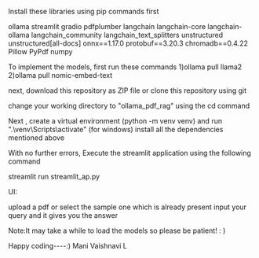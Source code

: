 Install these libraries using pip commands first

ollama
streamlit
gradio
pdfplumber 
langchain
langchain-core
langchain-ollama
langchain_community
langchain_text_splitters
unstructured
unstructured[all-docs]
onnx==1.17.0
protobuf==3.20.3
chromadb==0.4.22
Pillow
PyPdf
numpy


To implement the models,
first run these commands
1)ollama pull llama2
2)ollama pull nomic-embed-text

next, download this repository as ZIP file or clone this repository using git

change your working directory to "ollama_pdf_rag" using the cd command

Next , 
create a virtual environment (python -m venv venv)
and run ".\venv\Scripts\activate" (for windows)
install all the dependencies mentioned above

With no further errors,
Execute the streamlit application using the following command

streamlit run streamlit_ap.py


UI:

upload a pdf or select the sample one which is already present
input your query and it gives you the answer

Note:It may take a while to load the models so please be patient! : )

Happy coding----:) Mani Vaishnavi L

